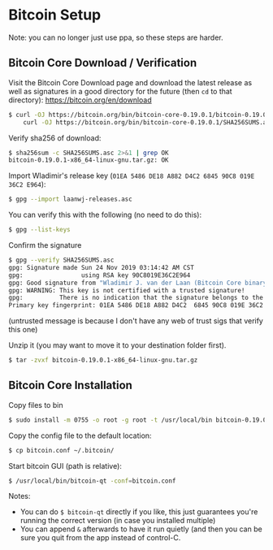 # Bitcoin Setup

Note: you can no longer just use ppa, so these steps are harder.

## Bitcoin Core Download / Verification

Visit the Bitcoin Core Download page and download the latest release as well as signatures in a good directory for the future (then `cd` to that directory):
https://bitcoin.org/en/download
```bash
$ curl -OJ https://bitcoin.org/bin/bitcoin-core-0.19.0.1/bitcoin-0.19.0.1-x86_64-linux-gnu.tar.gz && \
	curl -OJ https://bitcoin.org/bin/bitcoin-core-0.19.0.1/SHA256SUMS.asc
```

Verify sha256 of download:
```bash
$ sha256sum -c SHA256SUMS.asc 2>&1 | grep OK
bitcoin-0.19.0.1-x86_64-linux-gnu.tar.gz: OK
```

Import Wladimir's release key (`01EA 5486 DE18 A882 D4C2 6845 90C8 019E 36C2 E964`):
```bash
$ gpg --import laanwj-releases.asc
```

You can verify this with the following (no need to do this):
```bash
$ gpg --list-keys
```

Confirm the signature
```bash
$ gpg --verify SHA256SUMS.asc
gpg: Signature made Sun 24 Nov 2019 03:14:42 AM CST
gpg:                using RSA key 90C8019E36C2E964
gpg: Good signature from "Wladimir J. van der Laan (Bitcoin Core binary release signing key) <laanwj@gmail.com>" [unknown]
gpg: WARNING: This key is not certified with a trusted signature!
gpg:          There is no indication that the signature belongs to the owner.
Primary key fingerprint: 01EA 5486 DE18 A882 D4C2  6845 90C8 019E 36C2 E964
```
(untrusted message is because I don't have any web of trust sigs that verify this one)

Unzip it (you may want to move it to your destination folder first).
```bash
$ tar -zvxf bitcoin-0.19.0.1-x86_64-linux-gnu.tar.gz
```

## Bitcoin Core Installation

Copy files to bin
```bash
$ sudo install -m 0755 -o root -g root -t /usr/local/bin bitcoin-0.19.0.1/bin/*
```

Copy the config file to the default location:
```bash
$ cp bitcoin.conf ~/.bitcoin/

```

Start bitcoin GUI (path is relative):
```bash
$ /usr/local/bin/bitcoin-qt -conf=bitcoin.conf
```
Notes:
* You can do `$ bitcoin-qt` directly if you like, this just guarantees you're running the correct version (in case you installed multiple)
* You can append `&` afterwards to have it run quietly (and then you can be sure you quit from the app instead of control-C.

